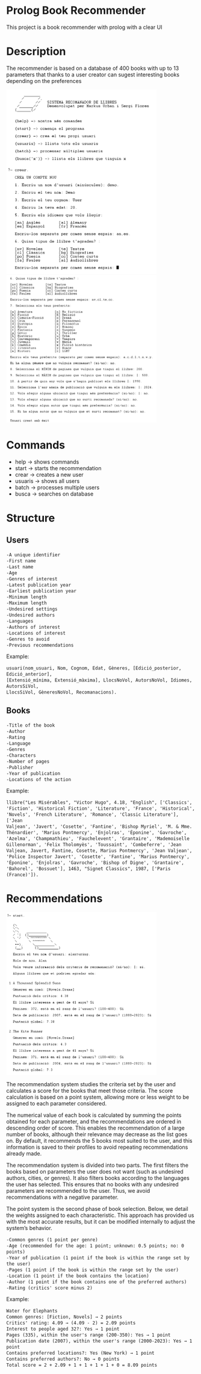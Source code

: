 # Prolog Book Recommender
This project is a book recommender with prolog with a clear UI

# Description
The recommender is based on a database of 400 books with up to 13 parameters 
that thanks to a user creator can sugest interesting books depending on the preferences

<img src="Images/example1.png" alt="Descripción de la imagen" width="400"/>
<img src="Images/example2.png" alt="Descripción de la imagen" width="400"/>

# Commands
- help -> shows commands
- start -> starts the recommendation
- crear -> creates a new user
- usuaris -> shows all users
- batch -> processes multiple users
- busca -> searches on database

# Structure

## Users 
    -A unique identifier
    -First name
    -Last name
    -Age
    -Genres of interest
    -Latest publication year
    -Earliest publication year
    -Minimum length
    -Maximum length
    -Undesired settings
    -Undesired authors
    -Languages
    -Authors of interest
    -Locations of interest
    -Genres to avoid
    -Previous recommendations
Example:

    usuari(nom_usuari, Nom, Cognom, Edat, Gèneres, [Edició_posterior, Edició_anterior],
    [Extensió_mínima, Extensió_màxima], LlocsNoVol, AutorsNoVol, Idiomes, AutorsSiVol,
    LlocsSiVol, GèneresNoVol, Recomanacions).

## Books
    -Title of the book
    -Author
    -Rating
    -Language
    -Genres
    -Characters
    -Number of pages
    -Publisher
    -Year of publication
    -Locations of the action
Example:

    llibre("Les Misérables", "Victor Hugo", 4.18, "English", ['Classics',
    'Fiction', 'Historical Fiction', 'Literature', 'France', 'Historical',
    'Novels', 'French Literature', 'Romance', 'Classic Literature'], ['Jean
    Valjean', 'Javert', 'Cosette', 'Fantine', 'Bishop Myriel', 'M. & Mme.
    Thénardier', 'Marius Pontmercy', 'Enjolras', 'Éponine', 'Gavroche',
    'Azelma', 'Champmathieu', 'Fauchelevent', 'Grantaire', 'Mademoiselle
    Gillenorman', 'Felix Tholomyès', 'Toussaint', 'Combeferre', 'Jean
    Valjean, Javert, Fantine, Cosette, Marius Pontmercy', 'Jean Valjean',
    'Police Inspector Javert', 'Cosette', 'Fantine', 'Marius Pontmercy',
    'Éponine', 'Enjolras', 'Gavroche', 'Bishop of Digne', 'Grantaire',
    'Bahorel', 'Bossuet'], 1463, "Signet Classics", 1987, ['Paris
    (France)']).

# Recommendations
<img src="Images/example3.png" alt="Descripción de la imagen" width="400"/>

The recommendation system studies the criteria set by the user and calculates a score for the books that meet those criteria. The score calculation is based on a point system, allowing more or less weight to be assigned to each parameter considered.

The numerical value of each book is calculated by summing the points obtained for each parameter, and the recommendations are ordered in descending order of score. This enables the recommendation of a large number of books, although their relevance may decrease as the list goes on. By default, it recommends the 5 books most suited to the user, and this information is saved to their profiles to avoid repeating recommendations already made.

The recommendation system is divided into two parts. The first filters the books based on parameters the user does not want (such as undesired authors, cities, or genres). It also filters books according to the languages the user has selected. This ensures that no books with any undesired parameters are recommended to the user. Thus, we avoid recommendations with a negative parameter.

The point system is the second phase of book selection. Below, we detail the weights assigned to each characteristic. This approach has provided us with the most accurate results, but it can be modified internally to adjust the system’s behavior.

    -Common genres (1 point per genre)
    -Age (recommended for the age: 1 point; unknown: 0.5 points; no: 0 points)
    -Year of publication (1 point if the book is within the range set by the user)
    -Pages (1 point if the book is within the range set by the user)
    -Location (1 point if the book contains the location)
    -Author (1 point if the book contains one of the preferred authors)
    -Rating (critics' score minus 2)

Example:

    Water for Elephants
    Common genres: [Fiction, Novels] → 2 points
    Critics' rating: 4.09 → (4.09 - 2) = 2.09 points
    Interest to people aged 32?: Yes → 1 point
    Pages (335), within the user's range (200-350): Yes → 1 point
    Publication date (2007), within the user's range (2000-2023): Yes → 1 point
    Contains preferred locations?: Yes (New York) → 1 point
    Contains preferred authors?: No → 0 points
    Total score = 2 + 2.09 + 1 + 1 + 1 + 1 + 0 = 8.09 points

